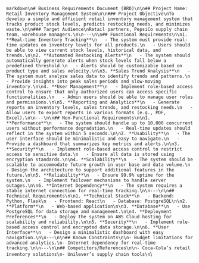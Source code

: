 ```markdown\n# Business Requirements Document (BRD)\n\n## Project Name: Retail Inventory Management System\n\n### Project Objective\nTo develop a simple and efficient retail inventory management system that tracks product stock levels, predicts restocking needs, and minimizes waste.\n\n### Target Audience\nRetail partners, PepsiCo supply chain team, warehouse managers.\n\n---\n\n## Functional Requirements\n\n1. **Real-time Inventory Tracking**\n   - The system must provide real-time updates on inventory levels for all products.\n   - Users should be able to view current stock levels, historical data, and trends.\n\n2. **Automated Restocking Alerts**\n   - The system should automatically generate alerts when stock levels fall below a predefined threshold.\n   - Alerts should be customizable based on product type and sales velocity.\n\n3. **Sales Trend Analysis**\n   - The system must analyze sales data to identify trends and patterns.\n   - Provide insights into peak sales periods and slow-moving inventory.\n\n4. **User Management**\n   - Implement role-based access control to ensure that only authorized users can access specific functionalities.\n   - Admin users should be able to manage user roles and permissions.\n\n5. **Reporting and Analytics**\n   - Generate reports on inventory levels, sales trends, and restocking needs.\n   - Allow users to export reports in various formats (e.g., PDF, Excel).\n\n---\n\n## Non-Functional Requirements\n\n1. **Performance**\n   - The system should handle up to 10,000 concurrent users without performance degradation.\n   - Real-time updates should reflect in the system within 5 seconds.\n\n2. **Usability**\n   - The user interface should be minimalistic and easy to navigate.\n   - Provide a dashboard that summarizes key metrics and alerts.\n\n3. **Security**\n   - Implement role-based access control to restrict access to sensitive data.\n   - Ensure all data is stored using encryption standards.\n\n4. **Scalability**\n   - The system should be scalable to accommodate future growth in user base and data volume.\n   - Design the architecture to support additional features in the future.\n\n5. **Reliability**\n   - Ensure 99.9% uptime for the system.\n   - Implement failover mechanisms to handle server outages.\n\n6. **Internet Dependency**\n   - The system requires a stable internet connection for real-time tracking.\n\n---\n\n## Technical Requirements\n\n1. **Technical Stack**\n   - Backend: Python, Flask\n   - Frontend: React\n   - Database: PostgreSQL\n\n2. **Platform**\n   - Web-based application\n\n3. **Database**\n   - Use PostgreSQL for data storage and management.\n\n4. **Deployment Preferences**\n   - Deploy the system on AWS Cloud hosting for scalability and reliability.\n\n5. **Security**\n   - Implement role-based access control and encrypted data storage.\n\n6. **User Interface**\n   - Design a minimalistic dashboard with easy navigation.\n\n---\n\n## Known Constraints\n\n- Budget limitations for advanced analytics.\n- Internet dependency for real-time tracking.\n\n---\n\n## Competitors/References\n\n- Coca-Cola’s retail inventory solutions\n- Unilever’s supply chain tools\n```\
